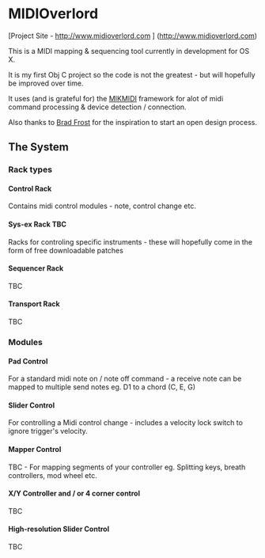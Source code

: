 # MIDIOverlord 

[Project Site - http://www.midioverlord.com ] (http://www.midioverlord.com)

This is a MIDI mapping & sequencing tool currently in development for OS X.

It is my first Obj C project so the code is not the greatest - but will hopefully be improved over time.

It uses (and is grateful for) the [MIKMIDI](https://github.com/mixedinkey-opensource/MIKMIDI) framework for alot of midi command processing & device detection / connection.

Also thanks to [Brad Frost](http://bradfrost.com/) for the inspiration to start an open design process.

## The System

### Rack types

#### Control Rack

Contains midi control modules - note, control change etc.

#### Sys-ex Rack TBC

Racks for controling specific instruments - these will hopefully come in the form of free downloadable patches

#### Sequencer Rack

TBC

#### Transport Rack

TBC


### Modules

#### Pad Control

For a standard midi note on / note off command - a receive note can be mapped to multiple send notes eg. D1 to a chord (C, E, G) 

#### Slider Control

For controlling a Midi control change - includes a velocity lock switch to ignore trigger's velocity.

#### Mapper Control

TBC - For mapping segments of your controller eg. Splitting keys, breath controllers, mod wheel etc.

#### X/Y Controller and / or 4 corner control

TBC

#### High-resolution Slider Control

TBC